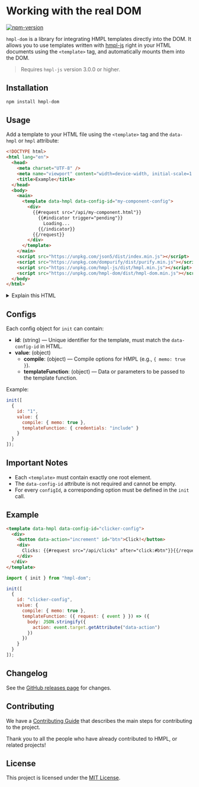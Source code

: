 # Working with the real DOM

[![npm-version](https://img.shields.io/npm/v/hmpl-dom?logo=npm&color=fff)](https://www.npmjs.com/package/hmpl-dom)

`hmpl-dom` is a library for integrating HMPL templates directly into the DOM. It allows you to use templates written with [hmpl-js](https://www.npmjs.com/package/hmpl-js) right in your HTML documents using the `<template>` tag, and automatically mounts them into the DOM.

> Requires `hmpl-js` version 3.0.0 or higher.

## Installation

```bash
npm install hmpl-dom
```

## Usage

Add a template to your HTML file using the `<template>` tag and the `data-hmpl` or `hmpl` attribute:

```html
<!DOCTYPE html>
<html lang="en">
  <head>
    <meta charset="UTF-8" />
    <meta name="viewport" content="width=device-width, initial-scale=1.0" />
    <title>Example</title>
  </head>
  <body>
    <main>
      <template data-hmpl data-config-id="my-component-config">
        <div>
          {{#request src="/api/my-component.html"}}
            {{#indicator trigger="pending"}}
              Loading...
            {{/indicator}}
          {{/request}}
        </div>
      </template>
    </main>
    <script src="https://unpkg.com/json5/dist/index.min.js"></script>
    <script src="https://unpkg.com/dompurify/dist/purify.min.js"></script>
    <script src="https://unpkg.com/hmpl-js/dist/hmpl.min.js"></script>
    <script src="https://unpkg.com/hmpl-dom/dist/hmpl-dom.min.js"></script>
  </body>
</html>
```

<details>
<summary>Explain this HTML</summary>

This HTML example demonstrates how to use the `hmpl-dom` library to mount HMPL templates directly in your page:

- The `<template data-hmpl data-config-id="my-component-config">` tag defines a template that will not be rendered immediately. It contains HMPL syntax for dynamic content loading.
- Inside the template, the `{{#request src="/api/my-component.html"}} ... {{/request}}` block will fetch content from the server. While the request is pending, the `{{#indicator trigger="pending"}} Loading... {{/indicator}}` block will show a loading message.
- The scripts at the bottom load all required dependencies from CDN: `json5`, `dompurify`, `hmpl-js`, and `hmpl-dom`.
- When the page loads, `hmpl-dom` will automatically find all `<template data-hmpl ...>` elements, compile them using HMPL, and replace the template with the rendered result in the DOM.

This approach allows you to declaratively define dynamic, server-driven components in your HTML, and have them automatically rendered and updated by the HMPL engine.

</details>

## Configs

Each config object for `init` can contain:

- **id**: (string) — Unique identifier for the template, must match the `data-config-id` in HTML.
- **value**: (object)
  - **compile**: (object) — Compile options for HMPL (e.g., `{ memo: true }`).
  - **templateFunction**: (object) — Data or parameters to be passed to the template function.

Example:

```javascript
init([
  {
    id: "1",
    value: {
      compile: { memo: true },
      templateFunction: { credentials: "include" }
    }
  }
]);
```

## Important Notes

- Each `<template>` must contain exactly one root element.
- The `data-config-id` attribute is not required and cannot be empty.
- For every `configId`, a corresponding option must be defined in the `init` call.

## Example

```html
<template data-hmpl data-config-id="clicker-config">
  <div>
    <button data-action="increment" id="btn">Click!</button>
    <div>
      Clicks: {{#request src="/api/clicks" after="click:#btn"}}{{/request}}
    </div>
  </div>
</template>
```

```javascript
import { init } from "hmpl-dom";

init([
  {
    id: "clicker-config",
    value: {
      compile: { memo: true },
      templateFunction: ({ request: { event } }) => ({
        body: JSON.stringify({
          action: event.target.getAttribute("data-action")
        })
      })
    }
  }
]);
```

## Changelog

See the [GitHub releases page](https://github.com/hmpl-language/hmpl-dom/releases) for changes.

## Contributing

We have a [Contributing Guide](https://github.com/hmpl-language/hmpl/blob/main/CONTRIBUTING.md) that describes the main steps for contributing to the project.

Thank you to all the people who have already contributed to HMPL, or related projects!

## License

This project is licensed under the [MIT License](https://github.com/hmpl-language/hmpl-dom/blob/main/LICENSE).
